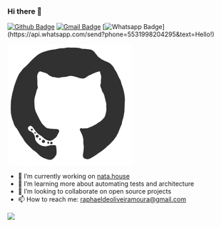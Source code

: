### Hi there 👋

[![Github Badge](https://img.shields.io/badge/-Github-000?style=flat-square&logo=Github&logoColor=white&link=https://github.com/raphaeloliveiramoura)](https://github.com/raphaeloliveiramoura)
[![Gmail Badge](https://img.shields.io/badge/-Gmail-c14438?style=flat-square&logo=Gmail&logoColor=white&link=mailto:raphaeldeoliveiramoura@gmail.com)](mailto:raphaeldeoliveiramoura@gmail.com)
[![Whatsapp Badge](https://img.shields.io/badge/-Whatsapp-4CA143?style=flat-square&labelColor=4CA143&logo=whatsapp&logoColor=white&link=https://api.whatsapp.com/send?phone=5531998204295&text=Olá!)](https://api.whatsapp.com/send?phone=5531998204295&text=Hello!)

<a href="https://github.com/raphaeloliveiramoura">
  <img align="center" src=".github/assets/github-logo.gif" width="280" />
</a>

- 🔭 I’m currently working on [nata.house](https://github.com/natahouse)
- 🌱 I’m learning more about automating tests and architecture
- 👯 I’m looking to collaborate on open source projects
- 📫 How to reach me: raphaeldeoliveiramoura@gmail.com

<a href="https://github.com/anuraghazra/github-readme-stats">
  <img align="center" src="https://github-readme-stats.vercel.app/api?username=raphaeloliveiramoura&count_private=true" />
</a>
